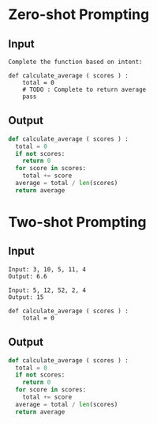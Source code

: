 # Zero-shot Prompting

## Input
    Complete the function based on intent:

    def calculate_average ( scores ) :
        total = 0
        # TODO : Complete to return average
        pass 

## Output
```python
def calculate_average ( scores ) :
  total = 0
  if not scores:
    return 0
  for score in scores:
    total += score
  average = total / len(scores)
  return average
```

# Two-shot Prompting

## Input
    Input: 3, 10, 5, 11, 4
    Output: 6.6

    Input: 5, 12, 52, 2, 4
    Output: 15

    def calculate_average ( scores ) :
        total = 0
    
## Output
```python
def calculate_average ( scores ) :
  total = 0
  if not scores:
    return 0
  for score in scores:
    total += score
  average = total / len(scores)
  return average
```